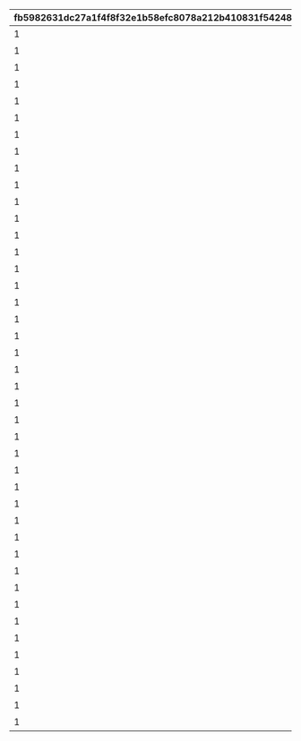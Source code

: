 |fb5982631dc27a1f4f8f32e1b58efc8078a212b410831f54248c11bf984eb6ac|87318fb8009bcdc66b41537dd5608bf51783feefd09c6659059900d9fa5bdec2|b7d93bb8453914449f1fd8529ce617f02022c6778bea141c5b2730fdda1b64f8|88551a6ca5dd657048a1f2da4ba4dfb5035e6f5ca6b5c1cf3ed6894afa342cdb|ad5794c0e0e5cc9f450df0b205592b5e7b615fa37b8e971a6178c96728a76d1d|6481321b56225b6858f869489a59ea6ad17eded96e40a65f6bb27fa20854a260|63832dce2b2576b8b39578bdbdc2ac250727324ce2c8d3914ab9f0bdba77fa6c|40fe94dc6970912090b9669628489db941821bd277bb4e8b2867268e9cb0ac63|4c467e5448c5b492e3d3dfcd535623f904cd464bf59cbba76dbcb5ea477ed73b|cc92b7a2bb933e3fe4a8de8c7b939736037a7fecdc82bb73f3b4de14ba64a07f|f0c20bf2dda242ab4ae415b8d6519c642b4b21f37727c36cd1768865ba478819|d57c1214cb93b174c98e7353e9bae364d1a15c789b02105a91056f96cfe951af|b08083d5eea95bb82ca9a56443769ef12055576ee634e10d0f2114edb510ffd1|17b15c37440540cc209b802a09377b7fcda6ab9a25bc1c67cecd554f5b05825c|063ae0d35c007f89c6a00ceabdb6eae74c71f5a4c67da4b194f4efc3b11cd431|
| --- | --- | --- | --- | --- | --- | --- | --- | --- | --- | --- | --- | --- | --- | --- |
|1|0|1.4|1|春咲 ひより|1001|お！\nあそこに困ってそうな人発見！|ねぇねぇ、騎士クン\n手伝ってあげようよ～|0|0|0|2|ヒヨリでっす♪\n元気いっぱいがんばるよ♪|0|1|
|1|0|1.4|1|草野 優衣|1002|大切な人を\n守れるようになりたい…って|わ、わたし、\nなに言ってるんだろ\nあはは…|0|0|0|2|みんなみたいに\nわたしも強くならなきゃ|0|1|
|1|0|1.4|1|士条 怜|1003|キミに必要な集中力と感性が|少しは磨かれると思いますよ。|0|0|0|2|フェンシングを始めてみては？|0|1|
|1|0|1.5|1|穂高 みそぎ|1004|今日はなにして遊ぶ？|みそぎはねぇ、\nかくれんぼやりたい！|0|0|0|2|ねぇ、にいちゃん！|0|1|
|1|0|1.4|1|風宮 あかり|1006|ねぇ…|私といっしょに…\nいかない？|0|0|0|2|風宮あかりです|0|1|
|1|0|1.5|1|出雲 宮子|1007|プリンたべたいのー|食べ物の恨みは怖いのー|0|0|0|2|出雲宮子なのー|0|1|
|1|0|1.4|1|虹村 雪|1008|キミもボクの美貌に\n吸い寄せられたんだね。|いいよ。\n見られることは運命さ…|0|0|0|2|ボクは虹村雪。|0|1|
|1|0|1.4|1|柊杏奈|1009|我が真名は\nアンネローゼ・フォン・シュテッヒパルム！|人呼んで「疾風の冥姫」!!|0|0|0|2|フッ…聞いて後悔するがいい！|0|1|
|1|0|1.5|1|姫宮 真歩|1010|うさぎさん、\n運命の王子はんに巡りあわせてくれて|ほんまおおきにやわ～♪|0|0|0|2|マホマホ王国のプリンセス、\nまほ姫どす|0|1|
|1|0|1.4|1|衣之咲 璃乃|1011|生き別れたお兄ちゃんを探して\n三千世界！|ここで会ったが\n100年目～！|0|0|0|2|衣之咲璃乃です！|0|1|
|1|0|1.4|1|柏崎 初音|1012|ち、超能力って…\n何のことかな～？|…って、お願い！\n誰にも言わないでおいて～！|0|0|0|2|私はハツネ、\n結構強いんだよ。\nきらーん☆|0|1|
|1|0|1.4|1|美波 鈴奈|1016|一応カリスマ読モJKやってまっす！|ヒデサイまぢ\nGF（グッドフィーリング）～♪|0|0|0|2|ちょす！\n美波鈴奈だよ～♪|0|1|
|1|0|1.4|1|喜屋武 香織|1017|東京は遊園地みたいなところさー|でも、沖縄もとってもいいとこさー|0|0|0|2|はいたーい。\n喜屋武香織さー。|0|1|
|1|0|1.4|1|支倉 伊緒|1018|先生って呼ばれるのは\nくすぐったいから|イオちゃんって呼んでね。|0|0|0|2|支倉伊緒です。|0|1|
|1|0|1.5|1|茜 ミミ|1020|あ！/\お兄ちゃ～ん\nまってよ～|ミミをおいてかないでぇ～|0|0|0|2|ふえ…？\nミミ、むずかしいこと\nよくわかんない…|0|1|
|1|0|1.5|1|栗林 くるみ|1021|あの……\nふぇ……|ふぇぇぇぇぇん……|0|0|0|2|あ…あの…えっと…\n栗…林…くるみ…です……|0|1|
|1|0|1.4|1|風宮 より|1022|こんな私に貴重な時間を\n割いていただき、|なんてありがとうございます！|0|0|0|2|風宮よりです。\nあああああ！|0|1|
|1|0|1.5|1|北条 綾音|1023|おにいちゃんどこいくの？\nえ？|私こっち行きたいー\nね、早く早くー|0|0|0|2|私、アヤネ！\nぷうきちと一緒についてってあげるね！|0|1|
|1|0|1.4|1|天野 すずめ|1025|ふ、不束者ですが\nどうぞ末永く…って、|これて何か違う…\nあああすみません！|0|0|0|2|わっ…わっ…私、\n天野すずめといいます！|0|1|
|1|0|1.4|1|倉石 恵理子|1027|あなたは…運命の……\n伴侶……|離しませんわ………\n絶対に…!!|0|0|0|2|……クスクス…私は\n…倉石恵理子……|0|1|
|1|0|1.4|1|佐々木 咲恋|1028|その無駄を省くことができれば、\nもっと余裕のある暮らしができるっ！|…そうでしょ？？|0|0|0|2|佐々木咲恋よ。\nねえ、世の中に無駄なことが\n多すぎると思わない？|0|1|
|1|0|1.4|1|桜井 望|1029|ぇっと…\nキミ、私のこと知らないの?!|あはは、\n私もまだまだだなぁ～|0|0|0|2|桜井望だよ！\nよろしくねっ|0|1|
|1|0|1.4|1|ニノン・ジュベール|1030|初めまして、\n私はニノン・ジュベール申すデス！|ショーグン、\nワタシと一緒に天下統一デース！|0|0|0|2|デケデケデンっ！|0|1|
|1|0|1.4|1|上喜 しのぶ|1031|でもって私の隣にいるのが……\nえ、見えない？|おかしいですね……|0|0|0|2|上喜しのぶです。\n手元のドクロが父です。|0|1|
|1|0|1.5|1|野戸まひる|1033|けんども\nそれには足りないモンが…|そう、\nオラのボケに突っ込める相方が…！|0|0|0|2|目指すはビッグな\nお笑い芸人だっぺ！|0|1|
|1|0|1.4|1|綾瀬 ゆかり|1034|ちょっと緊張しちゃって…|ちょ\nちょっと一杯飲んできます…！|0|0|0|2|あの…私…綾瀬ゆかりです…\nあの…ごめんなさい！|0|1|
|1|0|1.5|1|氷川 鏡華|1036|知らない人とは話しちゃいけないので|これ以上お話しすることは…\nないです！|0|0|0|2|氷川鏡華…です|0|1|
|1|0|1.4|1|柏崎 栞|1038|……あ、アラーム。|私体が弱いから、\n30分に一度休憩しないと\nいけないんです。|0|0|0|2|柏崎…栞です。|0|1|
|1|0|1.4|1|双葉 碧|1040|私、一人も友達がいなくて……|野に咲く花が、\n唯一の話相手です。|0|0|0|2|ふ、双葉碧です。|0|1|
|1|0|1.4|1|三角 千歌|1042|私の歌声で、\n皆さんが幸せになってくれたらいいなって…|そう思っています。|0|0|0|2|三角千歌です。|0|1|
|1|0|1.4|1|安芸 真琴|1043|あぁ？\nお前のそいつの仲間か？|う、疑ってすまなかったな…|0|0|0|2|安芸真琴だ。|0|1|
|1|0|1.4|1|イリヤ・オーンスタイン|1044|生けとし生ける全ての者よ！|わらわの偉大な力に\nひれ伏すがいい！\nはっはっは！|0|0|0|2|わらわこそは夜を総べる者！|0|1|
|1|0|1.4|1|遠見 空花|1045|ぐふふふふ……はっ！|ｌク、クウカに何かご用ですか!?|0|0|0|2|そこで騎士は妖精を乱暴に……|0|1|
|1|0|1.4|1|宮坂たまき|1046|自由気ままで♪\n寝て遊んで、食べてケンカして…|う～ん…\n猫ってホントに最高にゃ～♪|0|0|0|2|宮坂たまきにゃ♪\n猫はいいにゃよ？|0|1|
|1|0|1.4|1|大神 美冬|1048|それでは早速クエストに…|…と思ったら\nバイトの時間だ！\nまたあとでね！|0|0|0|2|大神美冬よ！|0|1|
|1|0|1.4|1|星野静流|1049|クエストもバトルも\n掃除も洗濯も|お姉ちゃんがぜ～んぶ\nやってあげるからね！|0|0|0|2|星野静流だよ！|0|1|
|1|0|1.5|1|玉泉美咲|1050|見ての通りの\nセクシー美少女で|学校では誰もが憧れる\nアイドル的な存在ってやつよ♪|0|0|0|2|アタシは玉泉美咲。|0|1|
|1|0|1.4|1|リマ|1052|？？？？|？？？？|0|0|0|2|？？？|0|1|
|1|0|1.5|1|モニカ・ヴァイスヴィント|1053|菓子でつろうなどと\n稚拙な策を……|そ、そこまでいうなら\nもらってやる|0|0|0|2|モニカ・ヴァイスヴィントだ。|0|1|
|1|0|1.5|1|ペコリーヌ|1058|菓子でつろうなどと\n稚拙な策を……|そ、そこまでいうなら\nもらってやる|0|0|0|2|モニカ・ヴァイスヴィントだ。|0|1|
|1|0|1.5|1|コッコロ|1059|菓子でつろうなどと\n稚拙な策を……|そ、そこまでいうなら\nもらってやる|0|0|0|2|モニカ・ヴァイスヴィントだ。|0|1|
|1|0|1.5|1|キャル|1060|菓子でつろうなどと\n稚拙な策を……|そ、そこまでいうなら\nもらってやる|0|0|0|2|モニカ・ヴァイスヴィントだ。|0|1|